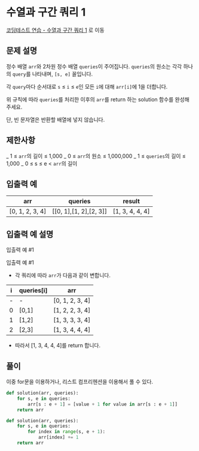 # 수열과 구간 쿼리 1

[코딩테스트 연습 - 수열과 구간 쿼리 1][1] 로 이동

## 문제 설명

정수 배열 `arr`와 2차원 정수 배열 `queries`이 주어집니다. `queries`의 원소는 각각 하나의 `query`를 나타내며, `[s, e]` 꼴입니다.

각 `query`마다 순서대로 `s` ≤ `i` ≤ `e`인 모든 `i`에 대해 `arr[i]`에 1을 더합니다.

위 규칙에 따라 `queries`를 처리한 이후의 `arr`를 return 하는 solution 함수를 완성해 주세요.

단, 빈 문자열은 반환할 배열에 넣지 않습니다.

## 제한사항

_ 1 ≤ `arr`의 길이 ≤ 1,000
_ 0 ≤ `arr`의 원소 ≤ 1,000,000
_ 1 ≤ `queries`의 길이 ≤ 1,000
_ 0 ≤ s ≤ e < `arr`의 길이

## 입출력 예

| arr             | queries                | result          |
| --------------- | ---------------------- | --------------- |
| [0, 1, 2, 3, 4] | [[0, 1],[1, 2],[2, 3]] | [1, 3, 4, 4, 4] |

## 입출력 예 설명

입출력 예 #1

입출력 예 #1

- 각 쿼리에 따라 `arr`가 다음과 같이 변합니다.

| i   | queries[i] | arr             |
| --- | ---------- | --------------- |
| -   | -          | [0, 1, 2, 3, 4] |
| 0   | [0,1]      | [1, 2, 2, 3, 4] |
| 1   | [1,2]      | [1, 3, 3, 3, 4] |
| 2   | [2,3]      | [1, 3, 4, 4, 4] |

- 따라서 [1, 3, 4, 4, 4]를 return 합니다.

## 풀이

이중 for문을 이용하거나, 리스트 컴프리헨션을 이용해서 풀 수 있다.

```python
def solution(arr, queries):
    for s, e in queries:
        arr[s : e + 1] = [value + 1 for value in arr[s : e + 1]]
    return arr
```

```python
def solution(arr, queries):
    for s, e in queries:
        for index in range(s, e + 1):
            arr[index] += 1
    return arr
```

[1]: https://school.programmers.co.kr/learn/courses/30/lessons/181866

